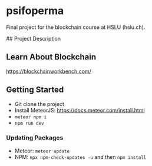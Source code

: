 # psifoperma

Final project for the blockchain course at HSLU (hslu.ch).

## Project Description

## Learn About Blockchain

https://blockchainworkbench.com/

## Getting Started

-   Git clone the project
-   Install MeteorJS: https://docs.meteor.com/install.html
-   `meteor npm i`
-   `npm run dev`

### Updating Packages

-   Meteor: `meteor update`
-   NPM: `npx npm-check-updates -u` and then `npm install`
